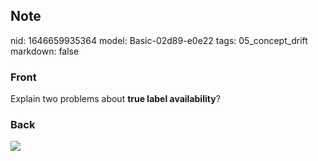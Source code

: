 ## Note
nid: 1646659935364
model: Basic-02d89-e0e22
tags: 05_concept_drift
markdown: false

### Front
Explain two problems about <b>true label availability</b>?

### Back
<img src="paste-9dd8fbfaeb42bb02aac108493094c6e9fcca30f4.jpg">
